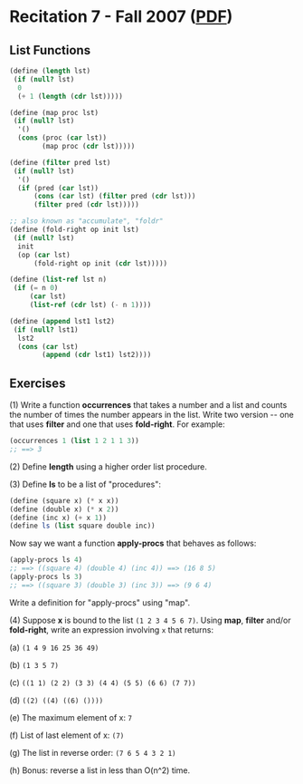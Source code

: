 Recitation 7 - Fall 2007 ([PDF](http://people.csail.mit.edu/jastr/6001/fall07/r07.pdf))
=======================================================================================

List Functions
-------------- 

```scheme
(define (length lst)
 (if (null? lst)
  0
  (+ 1 (length (cdr lst)))))

(define (map proc lst)
 (if (null? lst)
  '()
  (cons (proc (car lst))
        (map proc (cdr lst)))))

(define (filter pred lst)
 (if (null? lst)
  '()
  (if (pred (car lst))
      (cons (car lst) (filter pred (cdr lst)))
      (filter pred (cdr lst)))))

;; also known as "accumulate", "foldr"
(define (fold-right op init lst)
 (if (null? lst)
  init
  (op (car lst)
      (fold-right op init (cdr lst)))))

(define (list-ref lst n)
 (if (= n 0)
     (car lst)
     (list-ref (cdr lst) (- n 1))))

(define (append lst1 lst2)
 (if (null? lst1)
  lst2
  (cons (car lst)
        (append (cdr lst1) lst2))))
```

Exercises
---------

(1) Write a function **occurrences** that takes a number and a list and counts the number of times the number appears in the list. Write two version -- one that uses **filter** and one that uses **fold-right**. For example:

```scheme
(occurrences 1 (list 1 2 1 1 3)) 
;; ==> 3
```

(2) Define **length** using a higher order list procedure.

(3) Define **ls** to be a list of "procedures":

```scheme
(define (square x) (* x x))
(define (double x) (* x 2))
(define (inc x) (+ x 1))
(define ls (list square double inc))
```

Now say we want a function **apply-procs** that behaves as follows:

```scheme
(apply-procs ls 4)
;; ==> ((square 4) (double 4) (inc 4)) ==> (16 8 5)
(apply-procs ls 3)
;; ==> ((square 3) (double 3) (inc 3)) ==> (9 6 4)
```

Write a definition for "apply-procs" using "map".

(4) Suppose **x** is bound to the list ```(1 2 3 4 5 6 7)```. Using **map**, **filter** and/or **fold-right**, write an expression involving ```x``` that returns:

(a) ```(1 4 9 16 25 36 49)```

(b) ```(1 3 5 7)```

(c) ```((1 1) (2 2) (3 3) (4 4) (5 5) (6 6) (7 7))```

(d) ```((2) ((4) ((6) ())))```

(e) The maximum element of x: ```7```

(f) List of last element of x: ```(7)```

(g) The list in reverse order: ```(7 6 5 4 3 2 1)```

(h) Bonus: reverse a list in less than O(n^2) time.
